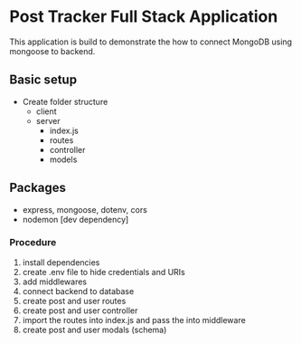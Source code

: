# Post Tracker Full Stack Application

This application is build to demonstrate the how to connect MongoDB using mongoose to backend.

## Basic setup

- Create folder structure
  - client
  - server
    - index.js
    - routes
    - controller
    - models

## Packages

- express, mongoose, dotenv, cors
- nodemon [dev dependency]

### Procedure

1. install dependencies
2. create .env file to hide credentials and URIs
3. add middlewares
4. connect backend to database
5. create post and user routes
6. create post and user controller
7. import the routes into index.js and pass the into middleware
8. create post and user modals (schema)
